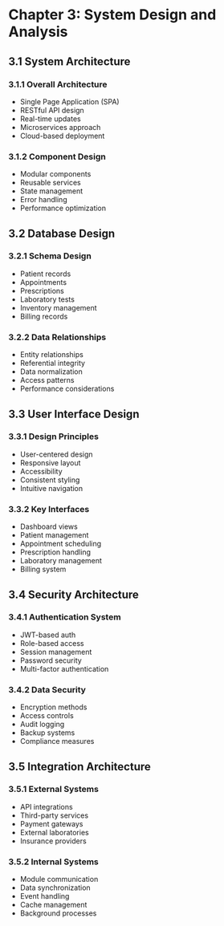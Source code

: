 # Chapter 3: System Design and Analysis

## 3.1 System Architecture
### 3.1.1 Overall Architecture
- Single Page Application (SPA)
- RESTful API design
- Real-time updates
- Microservices approach
- Cloud-based deployment

### 3.1.2 Component Design
- Modular components
- Reusable services
- State management
- Error handling
- Performance optimization

## 3.2 Database Design
### 3.2.1 Schema Design
- Patient records
- Appointments
- Prescriptions
- Laboratory tests
- Inventory management
- Billing records

### 3.2.2 Data Relationships
- Entity relationships
- Referential integrity
- Data normalization
- Access patterns
- Performance considerations

## 3.3 User Interface Design
### 3.3.1 Design Principles
- User-centered design
- Responsive layout
- Accessibility
- Consistent styling
- Intuitive navigation

### 3.3.2 Key Interfaces
- Dashboard views
- Patient management
- Appointment scheduling
- Prescription handling
- Laboratory management
- Billing system

## 3.4 Security Architecture
### 3.4.1 Authentication System
- JWT-based auth
- Role-based access
- Session management
- Password security
- Multi-factor authentication

### 3.4.2 Data Security
- Encryption methods
- Access controls
- Audit logging
- Backup systems
- Compliance measures

## 3.5 Integration Architecture
### 3.5.1 External Systems
- API integrations
- Third-party services
- Payment gateways
- External laboratories
- Insurance providers

### 3.5.2 Internal Systems
- Module communication
- Data synchronization
- Event handling
- Cache management
- Background processes